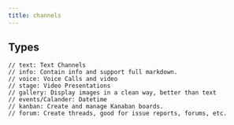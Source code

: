 ```yaml
---
title: channels
--- 
```


## Types

    // text: Text Channels
    // info: Contain info and support full markdown.
    // voice: Voice Calls and video
    // stage: Video Presentations
    // gallery: Display images in a clean way, better than text
    // events/Calander: Datetime
    // kanban: Create and manage Kanaban boards.
    // forum: Create threads, good for issue reports, forums, etc.